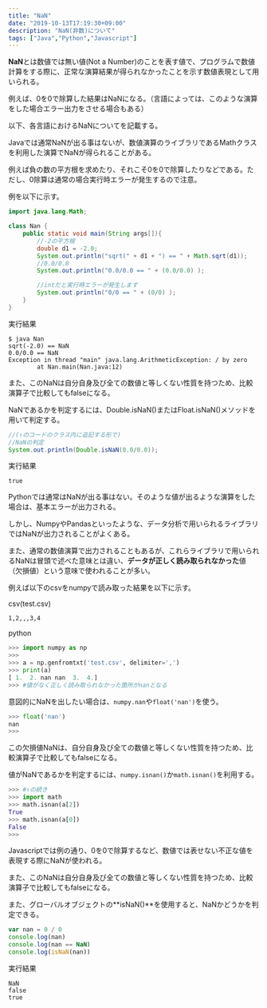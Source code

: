 ```yaml
---
title: "NaN"
date: "2019-10-13T17:19:30+09:00"
description: "NaN(非数)について"
tags: ["Java","Python","Javascript"]
---
```


**NaN**とは数値では無い値(Not a Number)のことを表す値で、プログラムで数値計算をする際に、正常な演算結果が得られなかったことを示す数値表現として用いられる。

例えば、0を0で除算した結果はNaNになる。（言語によっては、このような演算をした場合エラー出力をさせる場合もある）

以下、各言語におけるNaNについてを記載する。

<div class="note_content_by_programming_language" id="note_content_Java">

Javaでは通常NaNが出る事はないが、数値演算のライブラリであるMathクラスを利用した演算でNaNが得られることがある。

例えば負の数の平方根を求めたり、それこそ0を0で除算したりなどである。ただし、0除算は通常の場合実行時エラーが発生するので注意。

例を以下に示す。


```java
import java.lang.Math;

class Nan {
    public static void main(String args[]){
        //-2の平方根
        double d1 = -2.0;
        System.out.println("sqrt(" + d1 + ") == " + Math.sqrt(d1));
        //0.0/0.0
        System.out.println("0.0/0.0 == " + (0.0/0.0) );

        //intだと実行時エラーが発生します
        System.out.println("0/0 == " + (0/0) );
    }
}
```

実行結果

```
$ java Nan
sqrt(-2.0) == NaN
0.0/0.0 == NaN
Exception in thread "main" java.lang.ArithmeticException: / by zero
        at Nan.main(Nan.java:12)
```

また、このNaNは自分自身及び全ての数値と等しくない性質を持つため、比較演算子で比較してもfalseになる。

NaNであるかを判定するには、Double.isNaN()またはFloat.isNaN()メソッドを用いて判定する。

```java
//(↑のコードのクラス内に追記する形で)
//NaNの判定
System.out.println(Double.isNaN(0.0/0.0));
```

実行結果

```
true
```

</div>
<div class="note_content_by_programming_language" id="note_content_Python">

Pythonでは通常はNaNが出る事はない。そのような値が出るような演算をした場合は、基本エラーが出力される。

しかし、NumpyやPandasといったような、データ分析で用いられるライブラリではNaNが出力されることがよくある。

また、通常の数値演算で出力されることもあるが、これらライブラリで用いられるNaNは冒頭で述べた意味とは違い、**データが正しく読み取られなかった**値（欠損値）という意味で使われることが多い。

例えば以下のcsvをnumpyで読み取った結果を以下に示す。

csv(test.csv)

```
1,2,,,3,4
```

python

```python
>>> import numpy as np
>>> 
>>> a = np.genfromtxt('test.csv', delimiter=',')
>>> print(a)
[ 1.  2. nan nan  3.  4.]
>>> #値がなく正しく読み取られなかった箇所がnanとなる
```

意図的にNaNを出したい場合は、```numpy.nan```や```float('nan')```を使う。

```python
>>> float('nan')
nan
>>> 
```

この欠損値NaNは、自分自身及び全ての数値と等しくない性質を持つため、比較演算子で比較してもfalseになる。

値がNaNであるかを判定するには、```numpy.isnan()```か```math.isnan()```を利用する。

```python
>>> #↑の続き
>>> import math
>>> math.isnan(a[2])
True
>>> math.isnan(a[0])
False
>>> 
```

</div>
<div class="note_content_by_programming_language" id="note_content_Javascript">

Javascriptでは例の通り、0を0で除算するなど、数値では表せない不正な値を表現する際にNaNが使われる。

また、このNaNは自分自身及び全ての数値と等しくない性質を持つため、比較演算子で比較してもfalseになる。

また、グローバルオブジェクトの**isNaN()**を使用すると、NaNかどうかを判定できる。

```javascript
var nan = 0 / 0
console.log(nan)
console.log(nan == NaN)
console.log(isNaN(nan))
```

実行結果

```
NaN
false
true
```

</div>

